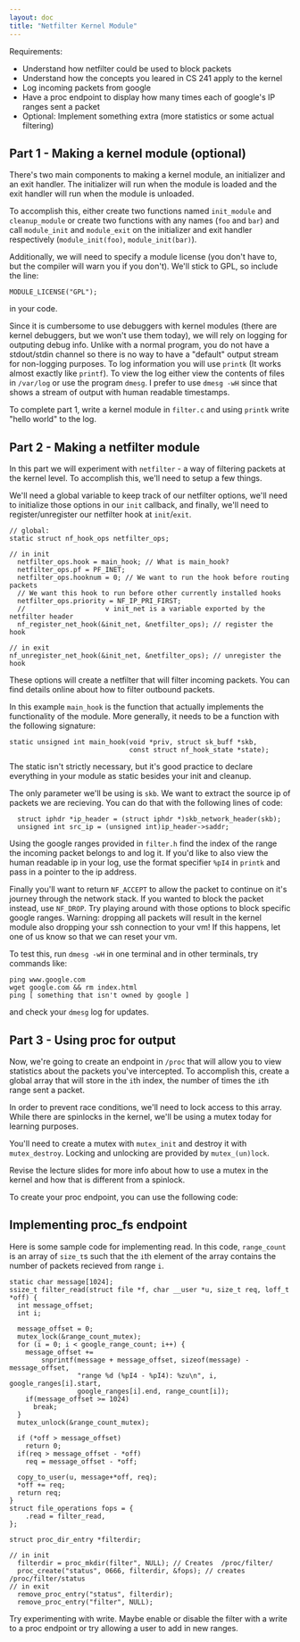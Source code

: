 ```yaml
---
layout: doc
title: "Netfilter Kernel Module"
---
```


Requirements:
  + Understand how netfilter could be used to block packets
  + Understand how the concepts you leared in CS 241 apply to the kernel
  + Log incoming packets from google
  + Have a proc endpoint to display how many times each of google's IP ranges sent a packet 
  + Optional: Implement something extra (more statistics or some actual filtering)

## Part 1 - Making a kernel module (optional)

There's two main components to making a kernel module, an initializer and an
exit handler. The initializer will run when the module is loaded and the exit
handler will run when the module is unloaded.

To accomplish this, either create two functions named `init_module` and
`cleanup_module` or create two functions with any names (`foo` and `bar`) and
call `module_init` and `module_exit` on the initializer and exit handler
respectively (`module_init(foo)`, `module_init(bar)`).

Additionally, we will need to specify a module license (you don't have to, but
the compiler will warn you if you don't). We'll stick to GPL, so include the
line:
```
MODULE_LICENSE("GPL");
```
in your code.

Since it is cumbersome to use debuggers with kernel modules (there are kernel
debuggers, but we won't use them today), we will rely on logging for outputing
debug info. Unlike with a normal program, you do not have a stdout/stdin channel
so there is no way to have a "default" output stream for non-logging purposes.
To log information you will use `printk` (It works almost exactly like
`printf`). To view the log either view the contents of files in `/var/log` or
use the program `dmesg`. I prefer to use `dmesg -wH` since that shows a stream
of output with human readable timestamps.

To complete part 1, write a kernel module in `filter.c` and using `printk` write
"hello world" to the log.

## Part 2 - Making a netfilter module

In this part we will experiment with `netfilter` - a way of filtering packets at
the kernel level. To accomplish this, we'll need to setup a few things.

We'll need a global variable to keep track of our netfilter options, we'll need
to initialize those options in our `init` callback, and finally, we'll need to
register/unregister our netfilter hook at `init`/`exit`.
```
// global:
static struct nf_hook_ops netfilter_ops;

// in init
  netfilter_ops.hook = main_hook; // What is main_hook?
  netfilter_ops.pf = PF_INET;
  netfilter_ops.hooknum = 0; // We want to run the hook before routing packets
  // We want this hook to run before other currently installed hooks
  netfilter_ops.priority = NF_IP_PRI_FIRST;
  //                    v init_net is a variable exported by the netfilter header
  nf_register_net_hook(&init_net, &netfilter_ops); // register the hook

// in exit
nf_unregister_net_hook(&init_net, &netfilter_ops); // unregister the hook
```

These options will create a netfilter that will filter incoming packets. You can
find details online about how to filter outbound packets.

In this example `main_hook` is the function that actually implements the
functionality of the module. More generally, it needs to be a function with the
following signature:
```
static unsigned int main_hook(void *priv, struct sk_buff *skb,
                              const struct nf_hook_state *state);
```

The static isn't strictly necessary, but it's good practice to declare
everything in your module as static besides your init and cleanup.

The only parameter we'll be using is `skb`. We want to extract the source ip of
packets we are recieving. You can do that with the following lines of code:

```
  struct iphdr *ip_header = (struct iphdr *)skb_network_header(skb);
  unsigned int src_ip = (unsigned int)ip_header->saddr;
```

Using the google ranges provided in `filter.h` find the index of the range the
incoming packet belongs to and log it. If you'd like to also view the human
readable ip in your log, use the format specifier `%pI4` in `printk` and pass in
a pointer to the ip address.

Finally you'll want to return `NF_ACCEPT` to allow the packet to continue on
it's journey through the network stack. If you wanted to block the packet
instead, use `NF_DROP`. Try playing around with those options to block specific
google ranges. Warning: dropping all packets will result in the kernel module
also dropping your ssh connection to your vm! If this happens, let one of us
know so that we can reset your vm.

To test this, run `dmesg -wH` in one terminal and in other terminals, try
commands like:
```
ping www.google.com
wget google.com && rm index.html
ping [ something that isn't owned by google ]
```

and check your `dmesg` log for updates.

## Part 3 - Using proc for output

Now, we're going to create an endpoint in `/proc` that will allow you to view
statistics about the packets you've intercepted. To accomplish this, create a
global array that will store in the `i`th index, the number of times the `i`th
range sent a packet.

In order to prevent race conditions, we'll need to lock access to this array.
While there are spinlocks in the kernel, we'll be using a mutex today for
learning purposes.

You'll need to create a mutex with `mutex_init` and destroy it with
`mutex_destroy`. Locking and unlocking are provided by `mutex_(un)lock`.

Revise the lecture slides for more info about how to use a mutex in the kernel
and how that is different from a spinlock.

To create your proc endpoint, you can use the following code:

## Implementing proc_fs endpoint

Here is some sample code for implementing read. In this code, `range_count` is
an array of `size_t`s such that the `i`th element of the array contains the
number of packets recieved from range `i`.
```
static char message[1024];
ssize_t filter_read(struct file *f, char __user *u, size_t req, loff_t *off) {
  int message_offset;
  int i;

  message_offset = 0;
  mutex_lock(&range_count_mutex);
  for (i = 0; i < google_range_count; i++) {
    message_offset +=
        snprintf(message + message_offset, sizeof(message) - message_offset,
                 "range %d (%pI4 - %pI4): %zu\n", i, google_ranges[i].start,
                 google_ranges[i].end, range_count[i]);
    if(message_offset >= 1024)
      break;
  }
  mutex_unlock(&range_count_mutex);

  if (*off > message_offset)
    return 0;
  if(req > message_offset - *off)
    req = message_offset - *off;

  copy_to_user(u, message+*off, req);
  *off += req;
  return req;
}
struct file_operations fops = {
    .read = filter_read,
};

struct proc_dir_entry *filterdir;

// in init
  filterdir = proc_mkdir(filter", NULL); // Creates  /proc/filter/
  proc_create("status", 0666, filterdir, &fops); // creates /proc/filter/status
// in exit
  remove_proc_entry("status", filterdir);
  remove_proc_entry("filter", NULL);

```

Try experimenting with write. Maybe enable or disable the filter with a write to
a proc endpoint or try allowing a user to add in new ranges.
